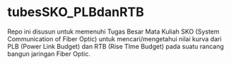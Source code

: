 # tubesSKO_PLBdanRTB
Repo ini disusun untuk memenuhi Tugas Besar Mata Kuliah SKO (System Communication of Fiber Optic) untuk mencari/mengetahui nilai kurva dari PLB (Power Link Budget) dan RTB (Rise TIme Budget) pada suatu rancang bangun jaringan Fiber Optic.
